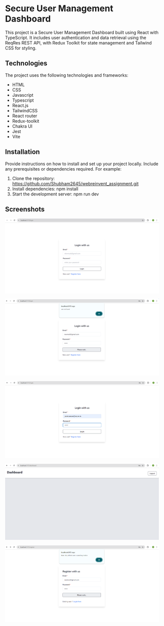 # Secure User Management Dashboard

This project is a Secure User Management Dashboard built using React with TypeScript. It includes user authentication and data retrieval using the ReqRes REST API, with Redux Toolkit for state management and Tailwind CSS for styling.


## Technologies

The project uses the following technologies and frameworks:

- HTML
- CSS
- Javascript
- Typescript
- React.js
- TailwindCSS
- React router
- Redux-toolkit
- Chakra UI
- Jest 
- Vite

## Installation

Provide instructions on how to install and set up your project locally. Include any prerequisites or dependencies required. For example:

1. Clone the repository: https://github.com/Shubham2645/webreinvent_assignment.git
2. Install dependencies: npm install
3. Start the development server: npm run dev

## Screenshots

![Screenshot 1](/images/1.png)

![Screenshot 2](/images/2.png)

![Screenshot 3](/images/3.png)

![Screenshot 4](/images/4.png)

![Screenshot 5](/images/5.png)